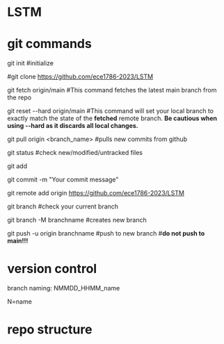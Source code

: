 # LSTM

# git commands
git init	#initialize

#git clone https://github.com/ece1786-2023/LSTM

git fetch origin/main #This command fetches the latest main branch from the repo

git reset --hard origin/main #This command will set your local branch to exactly match the state of the **fetched** remote branch. **Be cautious when using --hard as it discards all local changes.**

git pull origin <branch_name> #pulls new commits from github

git status	#check new/modified/untracked files

git add <file1> <file2>

git commit -m "Your commit message"

git remote add origin https://github.com/ece1786-2023/LSTM

git branch	#check your current branch

git branch -M branchname #creates new branch

git push -u origin branchname #push to new branch #**do not push to main!!!**


# version control 
branch naming: NMMDD_HHMM_name

N=name

# repo structure
